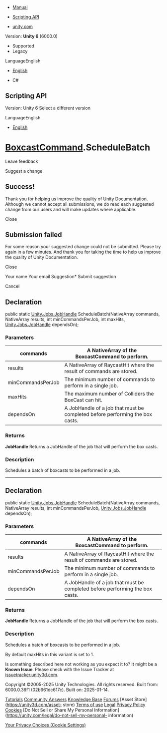[ ]()

  * [Manual](../Manual/index.html)
  * [Scripting API](../ScriptReference/index.html)

  * [unity.com](https://unity.com/)

Version: **Unity 6** (6000.0)

  * Supported
  * Legacy

LanguageEnglish

  * [English]()

  * C#

[ ](https://docs.unity3d.com)

## Scripting API

Version: Unity 6 Select a different version

LanguageEnglish

  * [English]()

#  [BoxcastCommand](BoxcastCommand.html).ScheduleBatch

Leave feedback

Suggest a change

## Success!

Thank you for helping us improve the quality of Unity Documentation. Although
we cannot accept all submissions, we do read each suggested change from our
users and will make updates where applicable.

Close

## Submission failed

For some reason your suggested change could not be submitted. Please <a>try
again</a> in a few minutes. And thank you for taking the time to help us
improve the quality of Unity Documentation.

Close

Your name Your email Suggestion* Submit suggestion

Cancel

[ ]()

## Declaration

public static [Unity.Jobs.JobHandle](Unity.Jobs.JobHandle.html)
ScheduleBatch(NativeArray<BoxcastCommand> commands, NativeArray<RaycastHit>
results, int minCommandsPerJob, int maxHits,
[Unity.Jobs.JobHandle](Unity.Jobs.JobHandle.html) dependsOn);

### Parameters

commands | A NativeArray of the BoxcastCommand to perform.  
---|---  
results | A NativeArray of RaycastHit where the result of commands are stored.  
minCommandsPerJob | The minimum number of commands to perform in a single job.  
maxHits | The maximum number of Colliders the BoxCast can hit.  
dependsOn | A JobHandle of a job that must be completed before performing the box casts.  
  
### Returns

**JobHandle** Returns a JobHandle of the job that will perform the box casts.

### Description

Schedules a batch of boxcasts to be performed in a job.

* * *

## Declaration

public static [Unity.Jobs.JobHandle](Unity.Jobs.JobHandle.html)
ScheduleBatch(NativeArray<BoxcastCommand> commands, NativeArray<RaycastHit>
results, int minCommandsPerJob,
[Unity.Jobs.JobHandle](Unity.Jobs.JobHandle.html) dependsOn);

### Parameters

commands | A NativeArray of the BoxcastCommand to perform.  
---|---  
results | A NativeArray of RaycastHit where the result of commands are stored.  
minCommandsPerJob | The minimum number of commands to perform in a single job.  
dependsOn | A JobHandle of a job that must be completed before performing the box casts.  
  
### Returns

**JobHandle** Returns a JobHandle of the job that will perform the box casts.

### Description

Schedules a batch of boxcasts to be performed in a job.

By default maxHits in this variant is set to 1.

Is something described here not working as you expect it to? It might be a
**Known Issue**. Please check with the Issue Tracker at
[issuetracker.unity3d.com](https://issuetracker.unity3d.com).

Copyright ©2005-2025 Unity Technologies. All rights reserved. Built from:
6000.0.36f1 (02b661dc617c). Built on: 2025-01-14.

[Tutorials](https://unity3d.com/learn) [Community
Answers](https://answers.unity3d.com) [Knowledge
Base](https://support.unity3d.com/hc/en-us)
[Forums](https://forum.unity3d.com) [Asset Store](https://unity3d.com/asset-
store) [Terms of use](https://docs.unity3d.com/Manual/TermsOfUse.html)
[Legal](https://unity.com/legal) [Privacy
Policy](https://unity.com/legal/privacy-policy)
[Cookies](https://unity.com/legal/cookie-policy) [Do Not Sell or Share My
Personal Information](https://unity.com/legal/do-not-sell-my-personal-
information)

[Your Privacy Choices (Cookie Settings)](javascript:void\(0\);)

